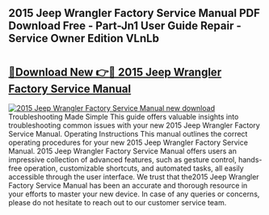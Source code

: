 ## 2015 Jeep Wrangler Factory Service Manual PDF Download Free - Part-Jn1 User Guide Repair - Service Owner Edition VLnLb

# <h2><a href="http://bc14273.oget.top/?id=2015+Jeep+Wrangler+Factory+Service+Manual">🔗Download New 👉🔴 2015 Jeep Wrangler Factory Service Manual</a></h2>

[![2015 Jeep Wrangler Factory Service Manual new download](https://i.imgur.com/5g1atiW.png)](http://bc14273.oget.top/?id=2015+Jeep+Wrangler+Factory+Service+Manual)
Troubleshooting Made Simple This guide offers valuable insights into troubleshooting common issues with your new 2015 Jeep Wrangler Factory Service Manual. Operating Instructions This manual outlines the correct operating procedures for your new 2015 Jeep Wrangler Factory Service Manual. 2015 Jeep Wrangler Factory Service Manual offers users an impressive collection of advanced features, such as gesture control, hands-free operation, customizable shortcuts, and automated tasks, all easily accessible through the user interface. We trust that the2015 Jeep Wrangler Factory Service Manual has been an accurate and thorough resource in your efforts to master your new device. In case of any queries or concerns, please do not hesitate to reach out to our customer service team.
